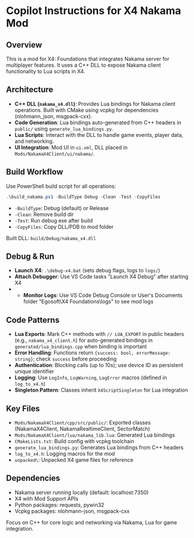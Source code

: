 # Copilot Instructions for X4 Nakama Mod

## Overview
This is a mod for X4: Foundations that integrates Nakama server for multiplayer features. It uses a C++ DLL to expose Nakama client functionality to Lua scripts in X4.

## Architecture
- **C++ DLL (`nakama_x4.dll`)**: Provides Lua bindings for Nakama client operations. Built with CMake using vcpkg for dependencies (nlohmann_json, msgpack-cxx).
- **Code Generation**: Lua bindings auto-generated from C++ headers in `public/` using `generate_lua_bindings.py`.
- **Lua Scripts**: Interact with the DLL to handle game events, player data, and networking.
- **UI Integration**: Mod UI in `ui.xml`, DLL placed in `Mods/NakamaX4Client/ui/nakama/`.

## Build Workflow
Use PowerShell build script for all operations:
```powershell
.\build_nakama.ps1 -BuildType Debug -Clean -Test -CopyFiles
```
- `-BuildType`: Debug (default) or Release
- `-Clean`: Remove build dir
- `-Test`: Run debug exe after build
- `-CopyFiles`: Copy DLL/PDB to mod folder

Built DLL: `build/Debug/nakama_x4.dll`

## Debug & Run
- **Launch X4**: `.\debug-x4.bat` (sets debug flags, logs to `logs/`)
- **Attach Debugger**: Use VS Code tasks "Launch X4 Debug" after starting X4
- - **Monitor Logs**: Use VS Code Debug Console or User's Documents folder "Egosoft\X4 Foundations\logs\"  to see mod logs
## Code Patterns
- **Lua Exports**: Mark C++ methods with `// LUA_EXPORT` in public headers (e.g., `nakama_x4_client.h`) for auto-generated bindings in `generated/lua_bindings.cpp` when binding is important
- **Error Handling**: Functions return `{success: bool, errorMessage: string}`; check `success` before proceeding
- **Authentication**: Blocking calls (up to 10s); use device ID as persistent unique identifier
- **Logging**: Use `LogInfo`, `LogWarning`, `LogError` macros (defined in `log_to_x4.h`)
- **Singleton Pattern**: Classes inherit `X4ScriptSingleton` for Lua integration

## Key Files
- `Mods/NakamaX4Client/cpp/src/public/`: Exported classes (NakamaX4Client, NakamaRealtimeClient, SectorMatch)
- `Mods/NakamaX4Client/lua/nakama_lib.lua`: Generated Lua bindings
- `CMakeLists.txt`: Build config with vcpkg toolchain
- `generate_lua_bindings.py`: Generates Lua bindings from C++ headers
- `log_to_x4.h`: Logging macros for the mod
- `unpacked\`: Unpacked X4 game files for reference

## Dependencies
- Nakama server running locally (default: localhost:7350)
- X4 with Mod Support APIs
- Python packages: requests, pywin32
- Vcpkg packages: nlohmann-json, msgpack-cxx

Focus on C++ for core logic and networking via Nakama, Lua for game integration.